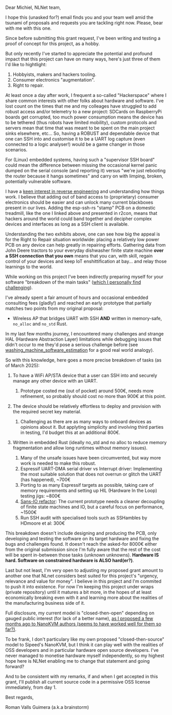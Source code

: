 Dear Michiel, NLNet team,

I hope this (unasked for?) email finds you and your team well amid the tsunami of proposals and requests you are tackling right now. Please, bear with me with this one.

Since before submitting this grant request, I've been writing and testing a proof of concept for this project, as a hobby.
 
But only recently I've started to appreciate the potential and profound impact that this project can have on many ways,
here's just three of them I'd like to hightlight:

1. Hobbyists, makers and hackers tooling.
2. Consumer electronics "augmentation".
3. Right to repair.

At least once a day after work, I frequent a so-called "Hackerspace" where I share common interests with other folks about hardware and software.
I've lost count on the times that me and my colleages have struggled to add robust access and/or telemetry to a new project: SDCards on RaspberryPi
boards get corrupted, too much power consumption means the device has to be tethered (thus robots have limited mobility), custom protocols and servers
mean that time that was meant to be spent on the main project sinks elsewhere, etc... So, having a ROBUST and dependable device that one can SSH into
and customise it to be a UART log capture (even connected to a logic analyser!) would be a game changer in those scenarios. 

For (Linux) embedded systems, having such a "supervisor SSH board" could mean the difference between missing the occasional kernel panic dumped on the 
serial console (and reporting it) versus "we're just rebooting the router because it hangs sometimes" and carry on with limping, broken, potentially vulnerable software.

I have a [keen interest in reverse engineering][stm8_reverse_engineering] and understanding how things work. I believe that adding out of band access to (proprietary) 
consumer electronics should be easier and can unlock many current blackboxes present in our lives. Adding the esp-ssh-rs "stamp" PCB on a domestic treadmill, like the
one I linked above and presented in r2con, means that hackers around the world could band together and decipher complex devices and interfaces as long as a SSH client is available.

Understanding the two exhibits above, one can see how big the appeal is for the Right to Repair situation worldwide: placing a relatively low power PCB
on any device can help greatly in repairing efforts. Gathering data from John Deere tractors to your everyday dishwasher finite state machine **over a SSH connection that you own**
means that you can, with skill, regain control of your devices and keep IoT enshittification at bay... and relay those learnings to the world.

While working on this project I've been indirectly preparing myself for your software "breakdown of the main tasks" ([which I personally find challenging][washing_machine_software_estimation]).

I've already spent a fair amount of hours and occasional embedded consulting fees (gladly!) and reached an early prototype that partially matches two points from my original proposal:

- Wireless AP that bridges UART with SSH **AND** written in memory-safe, `no_alloc` and `no_std` Rust.

In my last few months journey, I encountered many challenges and strange HAL (Hardware Abstraction Layer) limitations while debugging issues that didn't occur to me they'd pose a serious challenge before
(see [washing_machine_software_estimation][washing_machine_software_estimation] for a good real world analogy).

So with this knowledge, here goes a more precise breakdown of tasks (as of March 2025):

1. To have a WiFi AP/STA device that a user can SSH into and securely manage any other device with an UART.
	1. Prototype costed me (out of pocket) around 500€, needs more refinement, so probably should cost no more than 900€ at this point.

2. The device should be relatively effortless to deploy and provision with the required secret key material.
	1. Challenging as there are as many ways to onboard devices as opinions about it. But applyting simplicity and involving third parties in testing, I'd budget this at an additional 800€.

3. Written in embedded Rust (ideally no_std and no alloc to reduce memory fragmentation and allow long runtimes without memory issues).
	1. Many of the unsafe issues have been circumvented, but way more work is needed to make this robust.
	2. Espressif UART-DMA serial driver vs Interrupt driver: Implementing the most suitable solution that does not overrun or glitch the UART (has happened), ~700€
	3. Porting to as many Espressif targets as possible, taking care of memory requirements and setting up HIL (Hardware In the Loop) testing jigs: ~800€
	4. [Sans-IO refactor][sans-io]: The current prototype needs a cleaner decoupling of finite state machines and IO, but a careful focus on performance, ~1500€
	5. Run SSH audit with specialised tools such as SSHambles by HDmoore et al: 300€


This breakdown doesn't include designing and producing the PCB, only developing and testing the software on its target hardware and fixing the bugs and challenges found. 
It doesn't reach the asked-for 8000€ either from the original submission since I'm fully aware that the rest of the cost will be spent in-between those tasks (unknown unknowns). **Hardware IS hard. Software on constrained hardware is ALSO hard(er?)**.

Last but not least, I'm very open to adjusting my proposed grant amount to another one that NLnet considers best suited for this project's "urgency, relevance and value for money". I believe in this project and I'm commited to push it into existence.
For now I'm keeping this project under wraps (private repository) until it matures a bit more, in the hopes of at least economically breaking even with it and learning more about the realities of the manufacturing business side of it.

Full disclosure, my current model is "closed-then-open" depending on gauged public interest (for lack of a better name), [as I proposed a few months ago to NanoKVM authors (seems to have worked well for them so far?)][closed-then-open].

To be frank, I don't particulary like my own proposed "closed-then-source" model to Sipeed's NanoKVM, but I think it can play well with the realities of OSS developers and in particular hardware open source developers. I've never managed to
monetise hardware myself independently, so my highest hope here is NLNet enabling me to change that statement and going forward?

And to be consistent with my remarks, if and when I get accepted in this grant, I'll publish all current source code in a permissive OSS license immediately, from day 1.

Best regards,

Roman Valls Guimera (a.k.a brainstorm)


[washing_machine_software_estimation]: https://www.cosive.com/blog/my-washing-machine-refreshed-my-thinking-on-software-effort-estimation
[stm8_reverse_engineering]: https://github.com/brainstorm/treadmill-re
[sans-io]: https://www.firezone.dev/blog/sans-io
[closed-then-open]: https://github.com/sipeed/NanoKVM/issues/1#issuecomment-2246900903
[sshamble]: https://www.runzero.com/sshamble/